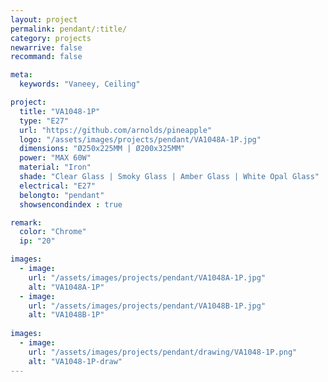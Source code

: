 ```yaml
---
layout: project
permalink: pendant/:title/
category: projects
newarrive: false
recommand: false

meta:
  keywords: "Vaneey, Ceiling"

project:
  title: "VA1048-1P"
  type: "E27"
  url: "https://github.com/arnolds/pineapple"
  logo: "/assets/images/projects/pendant/VA1048A-1P.jpg"
  dimensions: "Ø250x225MM | Ø200x325MM"
  power: "MAX 60W"
  material: "Iron"
  shade: "Clear Glass | Smoky Glass | Amber Glass | White Opal Glass"
  electrical: "E27"
  belongto: "pendant"
  showsencondindex : true

remark:
  color: "Chrome"
  ip: "20"

images:
  - image:
    url: "/assets/images/projects/pendant/VA1048A-1P.jpg"
    alt: "VA1048A-1P"
  - image:
    url: "/assets/images/projects/pendant/VA1048B-1P.jpg"
    alt: "VA1048B-1P"
    
images:
  - image:
    url: "/assets/images/projects/pendant/drawing/VA1048-1P.png"
    alt: "VA1048-1P-draw"
---
```


